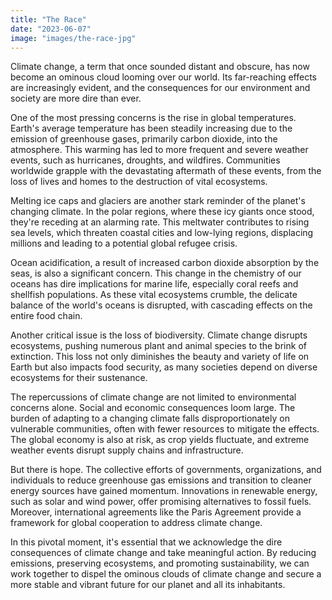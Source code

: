 ```yaml
---
title: "The Race"
date: "2023-06-07"
image: "images/the-race-jpg"
---
```


<!-- @format -->

Climate change, a term that once sounded distant and obscure, has now become an ominous cloud looming over our world. Its far-reaching effects are increasingly evident, and the consequences for our environment and society are more dire than ever.

One of the most pressing concerns is the rise in global temperatures. Earth's average temperature has been steadily increasing due to the emission of greenhouse gases, primarily carbon dioxide, into the atmosphere. This warming has led to more frequent and severe weather events, such as hurricanes, droughts, and wildfires. Communities worldwide grapple with the devastating aftermath of these events, from the loss of lives and homes to the destruction of vital ecosystems.

Melting ice caps and glaciers are another stark reminder of the planet's changing climate. In the polar regions, where these icy giants once stood, they're receding at an alarming rate. This meltwater contributes to rising sea levels, which threaten coastal cities and low-lying regions, displacing millions and leading to a potential global refugee crisis.

Ocean acidification, a result of increased carbon dioxide absorption by the seas, is also a significant concern. This change in the chemistry of our oceans has dire implications for marine life, especially coral reefs and shellfish populations. As these vital ecosystems crumble, the delicate balance of the world's oceans is disrupted, with cascading effects on the entire food chain.

Another critical issue is the loss of biodiversity. Climate change disrupts ecosystems, pushing numerous plant and animal species to the brink of extinction. This loss not only diminishes the beauty and variety of life on Earth but also impacts food security, as many societies depend on diverse ecosystems for their sustenance.

The repercussions of climate change are not limited to environmental concerns alone. Social and economic consequences loom large. The burden of adapting to a changing climate falls disproportionately on vulnerable communities, often with fewer resources to mitigate the effects. The global economy is also at risk, as crop yields fluctuate, and extreme weather events disrupt supply chains and infrastructure.

But there is hope. The collective efforts of governments, organizations, and individuals to reduce greenhouse gas emissions and transition to cleaner energy sources have gained momentum. Innovations in renewable energy, such as solar and wind power, offer promising alternatives to fossil fuels. Moreover, international agreements like the Paris Agreement provide a framework for global cooperation to address climate change.

In this pivotal moment, it's essential that we acknowledge the dire consequences of climate change and take meaningful action. By reducing emissions, preserving ecosystems, and promoting sustainability, we can work together to dispel the ominous clouds of climate change and secure a more stable and vibrant future for our planet and all its inhabitants.
